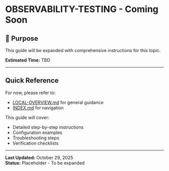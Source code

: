 # OBSERVABILITY-TESTING - Coming Soon

## 🎯 Purpose

This guide will be expanded with comprehensive instructions for this topic.

**Estimated Time:** TBD

---

## Quick Reference

For now, please refer to:
- [LOCAL-OVERVIEW.md](./LOCAL-OVERVIEW.md) for general guidance
- [INDEX.md](./INDEX.md) for navigation

This guide will cover:
- Detailed step-by-step instructions
- Configuration examples
- Troubleshooting steps
- Verification checklists

---

**Last Updated:** October 29, 2025  
**Status:** Placeholder - To be expanded

